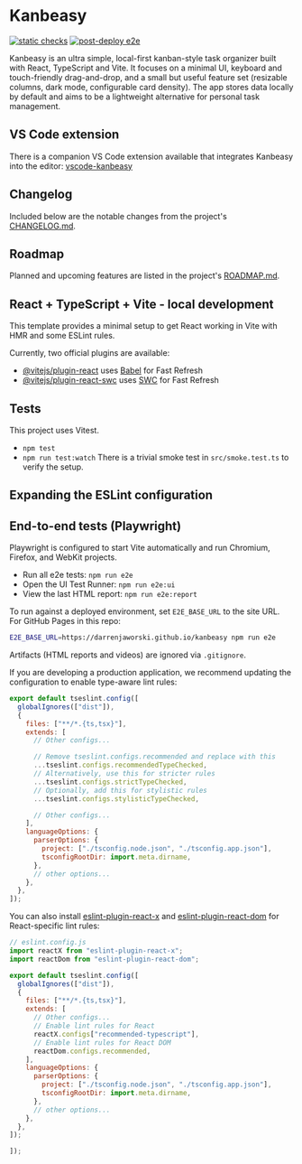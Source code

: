 # Kanbeasy

[![static checks](https://github.com/darrenjaworski/kanbeasy/actions/workflows/static-checks.yml/badge.svg)](https://github.com/darrenjaworski/kanbeasy/actions/workflows/static-checks.yml)
[![post-deploy e2e](https://github.com/darrenjaworski/kanbeasy/actions/workflows/post-deploy-e2e.yml/badge.svg)](https://github.com/darrenjaworski/kanbeasy/actions/workflows/post-deploy-e2e.yml)

Kanbeasy is an ultra simple, local-first kanban-style task organizer built with React, TypeScript and Vite. It focuses on a minimal UI, keyboard and touch-friendly drag-and-drop, and a small but useful feature set (resizable columns, dark mode, configurable card density). The app stores data locally by default and aims to be a lightweight alternative for personal task management.

## VS Code extension

There is a companion VS Code extension available that integrates Kanbeasy into the editor: [vscode-kanbeasy](https://github.com/darrenjaworski/vscode-kanbeasy)

## Changelog

Included below are the notable changes from the project's [CHANGELOG.md](https://github.com/darrenjaworski/kanbeasy/blob/main/CHANGELOG.md).

## Roadmap

Planned and upcoming features are listed in the project's [ROADMAP.md](https://github.com/darrenjaworski/kanbeasy/blob/main/ROADMAP.md).

## React + TypeScript + Vite - local development

This template provides a minimal setup to get React working in Vite with HMR and some ESLint rules.

Currently, two official plugins are available:

- [@vitejs/plugin-react](https://github.com/vitejs/vite-plugin-react/blob/main/packages/plugin-react) uses [Babel](https://babeljs.io/) for Fast Refresh
- [@vitejs/plugin-react-swc](https://github.com/vitejs/vite-plugin-react/blob/main/packages/plugin-react-swc) uses [SWC](https://swc.rs/) for Fast Refresh

## Tests

This project uses Vitest.

- `npm test`
- `npm run test:watch`
  There is a trivial smoke test in `src/smoke.test.ts` to verify the setup.

## Expanding the ESLint configuration

## End-to-end tests (Playwright)

Playwright is configured to start Vite automatically and run Chromium, Firefox, and WebKit projects.

- Run all e2e tests: `npm run e2e`
- Open the UI Test Runner: `npm run e2e:ui`
- View the last HTML report: `npm run e2e:report`

To run against a deployed environment, set `E2E_BASE_URL` to the site URL. For GitHub Pages in this repo:

```sh
E2E_BASE_URL=https://darrenjaworski.github.io/kanbeasy npm run e2e
```

Artifacts (HTML reports and videos) are ignored via `.gitignore`.

If you are developing a production application, we recommend updating the configuration to enable type-aware lint rules:

```js
export default tseslint.config([
  globalIgnores(["dist"]),
  {
    files: ["**/*.{ts,tsx}"],
    extends: [
      // Other configs...

      // Remove tseslint.configs.recommended and replace with this
      ...tseslint.configs.recommendedTypeChecked,
      // Alternatively, use this for stricter rules
      ...tseslint.configs.strictTypeChecked,
      // Optionally, add this for stylistic rules
      ...tseslint.configs.stylisticTypeChecked,

      // Other configs...
    ],
    languageOptions: {
      parserOptions: {
        project: ["./tsconfig.node.json", "./tsconfig.app.json"],
        tsconfigRootDir: import.meta.dirname,
      },
      // other options...
    },
  },
]);
```

You can also install [eslint-plugin-react-x](https://github.com/Rel1cx/eslint-react/tree/main/packages/plugins/eslint-plugin-react-x) and [eslint-plugin-react-dom](https://github.com/Rel1cx/eslint-react/tree/main/packages/plugins/eslint-plugin-react-dom) for React-specific lint rules:

```js
// eslint.config.js
import reactX from "eslint-plugin-react-x";
import reactDom from "eslint-plugin-react-dom";

export default tseslint.config([
  globalIgnores(["dist"]),
  {
    files: ["**/*.{ts,tsx}"],
    extends: [
      // Other configs...
      // Enable lint rules for React
      reactX.configs["recommended-typescript"],
      // Enable lint rules for React DOM
      reactDom.configs.recommended,
    ],
    languageOptions: {
      parserOptions: {
        project: ["./tsconfig.node.json", "./tsconfig.app.json"],
        tsconfigRootDir: import.meta.dirname,
      },
      // other options...
    },
  },
]);

]);

```
